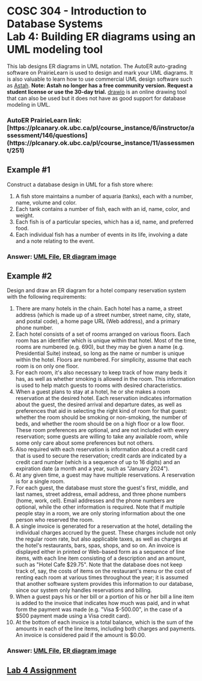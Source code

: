 # COSC 304 - Introduction to Database Systems<br>Lab 4: Building ER diagrams using an UML modeling tool

This lab designs ER diagrams in UML notation. The AutoER auto-grading software on PrairieLearn is used to design and mark your UML diagrams. It is also valuable to learn how to use commercial UML design software such as [Astah](http://astah.net/editions). <strong>Note: Astah no longer has a free community version. Request a student license or use the 30-day trial.</strong> <a href="https://drawio.com/">drawio</a> is an online drawing tool that can also be used but it does not have as good support for database modeling in UML.</p>

<h3>AutoER PrairieLearn link: [https://plcanary.ok.ubc.ca/pl/course_instance/6/instructor/assessment/146/questions](https://plcanary.ok.ubc.ca/pl/course_instance/11/assessment/251)</h3>

<h2>Example #1</h2>

<p>Construct a database design in UML for a fish store where:</p>

<ol>
<li>A fish store maintains a number of aquaria (tanks), each with a number, name, volume and color.  </li>
<li>Each tank contains a number of fish, each with an id, name, color, and weight. </li>
<li>Each fish is of a particular species, which has a id, name, and preferred food.</li>
<li>Each individual fish has a number of events in its life, involving a date and a note relating to the event.</li>
</ol>

<h3>Answer: <a href="img/FishStore.asta">UML File</a>, <a href="img/FishStore.png">ER diagram image</a></h3>


<h2>Example #2</h2>

<p>Design and draw an ER diagram for a hotel company reservation system with the following requirements:</p>

<ol>
<li>There are many hotels in the chain. Each hotel has a name, a street address (which is made up of a street number, street name, city, state, and postal code), a home page URL (Web address), and a primary phone number. </li>

<li>Each hotel consists of a set of rooms arranged on various floors. Each room has an identifier which is unique within that hotel. Most of the time, rooms are numbered (e.g. 690), but they may be given a name (e.g. Presidential Suite) instead, so long as the name or number is unique within the hotel. Floors are numbered. For simplicity, assume that each room is on only one floor.</li>

<li>For each room, it's also necessary to keep track of how many beds it has, as well as whether smoking is allowed in the room. This information is used to help match guests to rooms with desired characteristics.</li>

<li>When a guest plans to stay at a hotel, he or she makes a room reservation at the desired hotel. Each reservation indicates information about the guest, the desired arrival and departure dates, as well as preferences that aid in selecting the right kind of room for that guest: whether the room should be smoking or non-smoking, the number of beds, and whether the room should be on a high floor or a low floor. These room preferences are optional, and are not included with every reservation; some guests are willing to take any available room, while some only care about some preferences but not others.</li>

<li>Also required with each reservation is information about a credit card that is used to secure the reservation; credit cards are indicated by a credit card number (which is a sequence of up to 16 digits) and an expiration date (a month and a year, such as "January 2024"). </li>

<li>At any given time, a guest may have multiple reservations. A reservation is for a single room.</li>

<li>For each guest, the database must store the guest's first, middle, and last names, street address, email address, and three phone numbers (home, work, cell). Email addresses and the phone numbers are optional, while the other information is required. Note that if multiple people stay in a room, we are only storing information about the one person who reserved the room.</li>

<li>A single invoice is generated for a reservation at the hotel, detailing the individual charges accrued by the guest. These charges include not only the regular room rate, but also applicable taxes, as well as charges at the hotel's restaurants, bars, spas, shops, and so on. An invoice is displayed either in printed or Web-based form as a sequence of line items, with each line item consisting of a description and an amount, such as "Hotel Cafe $29.75". Note that the database does not keep track of, say, the costs of items on the restaurant's menu or the cost of renting each room at various times throughout the year; it is assumed that another software system provides this information to our database, since our system only handles reservations and billing. </li>

<li>When a guest pays his or her bill or a portion of his or her bill a line item is added to the invoice that indicates how much was paid, and in what form the payment was made (e.g. "Visa $-500.00", in the case of a $500 payment made using a Visa credit card).</li>

<li>At the bottom of each invoice is a total balance, which is the sum of the amounts in each of the line items, including both charges and payments. An invoice is considered paid if the amount is $0.00. </li>
</ol>

<h3>Answer: <a href="img/HotelReservationSystem.asta">UML File</a>, <a href="img/HotelReservationSystem.png">ER diagram image</a></h3>


<h2><a href="assign/">Lab 4 Assignment</a></h2>
